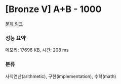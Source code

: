 # [Bronze V] A+B - 1000 

[문제 링크](https://www.acmicpc.net/problem/1000) 

### 성능 요약

메모리: 17696 KB, 시간: 208 ms

### 분류

사칙연산(arithmetic), 구현(implementation), 수학(math)

